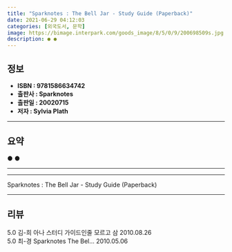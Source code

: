 ```yaml
---
title: "Sparknotes : The Bell Jar - Study Guide (Paperback)"
date: 2021-06-29 04:12:03
categories: [외국도서, 문학]
image: https://bimage.interpark.com/goods_image/8/5/0/9/200698509s.jpg
description: ● ●
---
```


## **정보**

- **ISBN : 9781586634742**
- **출판사 : Sparknotes**
- **출판일 : 20020715**
- **저자 : Sylvia Plath**

------



## **요약**

●  ●  

------



------


Sparknotes : The Bell Jar - Study Guide (Paperback) 

------


## **리뷰** 

5.0 김-희 아나 스터디 가이드인줄 모르고 삼 2010.08.26 <br/>5.0 최-경 Sparknotes  The Bel... 2010.05.06 <br/>